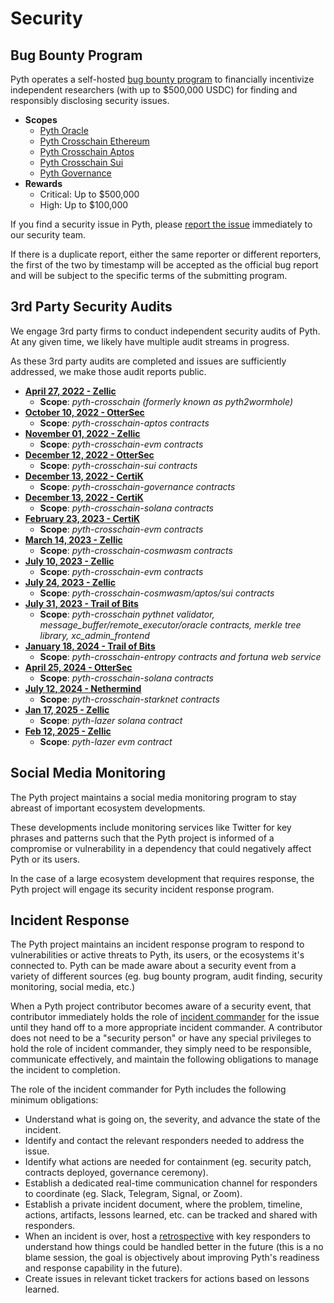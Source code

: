 # Security

## Bug Bounty Program

Pyth operates a self-hosted [bug bounty program](https://pyth.network/bounty) to financially incentivize independent researchers (with up to $500,000 USDC) for finding and responsibly disclosing security issues.

- **Scopes**
  - [Pyth Oracle](https://github.com/pyth-network/pyth-client/tree/main/program)
  - [Pyth Crosschain Ethereum](/target_chains/ethereum/contracts/contracts/pyth)
  - [Pyth Crosschain Aptos](/target_chains/aptos/contracts)
  - [Pyth Crosschain Sui](/target_chains/sui/contracts)
  - [Pyth Governance](https://github.com/pyth-network/governance/tree/master/staking/programs/staking)
- **Rewards**
  - Critical: Up to $500,000
  - High: Up to $100,000

If you find a security issue in Pyth, please [report the issue](https://yyyf63zqhtu.typeform.com/to/dBV4qcP0) immediately to our security team.

If there is a duplicate report, either the same reporter or different reporters, the first of the two by timestamp will be accepted as the official bug report and will be subject to the specific terms of the submitting program.

## 3rd Party Security Audits

We engage 3rd party firms to conduct independent security audits of Pyth. At any given time, we likely have multiple audit streams in progress.

As these 3rd party audits are completed and issues are sufficiently addressed, we make those audit reports public.

- **[April 27, 2022 - Zellic](https://github.com/pyth-network/audit-reports/blob/main/2022_04_27/pyth2wormhole_zellic.pdf)**
  - **Scope**: _pyth-crosschain (formerly known as pyth2wormhole)_
- **[October 10, 2022 - OtterSec](https://github.com/pyth-network/audit-reports/blob/main/2022_10_10/pyth_aptos.pdf)**
  - **Scope**: _pyth-crosschain-aptos contracts_
- **[November 01, 2022 - Zellic](https://github.com/pyth-network/audit-reports/blob/main/2022_11_01/pyth.pdf)**
  - **Scope**: _pyth-crosschain-evm contracts_
- **[December 12, 2022 - OtterSec](https://github.com/pyth-network/audit-reports/blob/main/2023_07_27/pyth_sui_audit_final.pdf)**
  - **Scope**: _pyth-crosschain-sui contracts_
- **[December 13, 2022 - CertiK](https://github.com/pyth-network/audit-reports/blob/pyth-certik/2022_12_13/pyth-crosschain-governance.pdf)**
  - **Scope**: _pyth-crosschain-governance contracts_
- **[December 13, 2022 - CertiK](https://github.com/pyth-network/audit-reports/blob/pyth-certik/2022_12_13/pyth-crosschain-solana.pdf)**
  - **Scope**: _pyth-crosschain-solana contracts_
- **[February 23, 2023 - CertiK](https://github.com/pyth-network/audit-reports/blob/pyth-certik/2023_02_23/pyth-crosschain-eth.pdf)**
  - **Scope**: _pyth-crosschain-evm contracts_
- **[March 14, 2023 - Zellic](https://github.com/pyth-network/audit-reports/blob/main/2023_03_14/Pyth%20Network%20-%20Zellic%20Audit%20Report.pdf)**
  - **Scope**: _pyth-crosschain-cosmwasm contracts_
- **[July 10, 2023 - Zellic](https://github.com/pyth-network/audit-reports/blob/main/2023_07_26/EVM%20Patch%20Review.pdf)**
  - **Scope**: _pyth-crosschain-evm contracts_
- **[July 24, 2023 - Zellic](https://github.com/pyth-network/audit-reports/blob/main/2023_07_26/Pyth%20Network%20Smart%20Contract%20Patch%20Review.pdf)**
  - **Scope**: _pyth-crosschain-cosmwasm/aptos/sui contracts_
- **[July 31, 2023 - Trail of Bits](https://github.com/pyth-network/audit-reports/blob/main/2023_07_31/Trail%20of%20Bits%20Pythnet%20Report.pdf)**
  - **Scope**: _pyth-crosschain pythnet validator, message_buffer/remote_executor/oracle contracts, merkle tree library, xc_admin_frontend_
- **[January 18, 2024 - Trail of Bits](https://github.com/pyth-network/audit-reports/blob/main/2024_01_23/Pyth%20Data%20Association%20-%20Entropy%20-%20Comprehensive%20Report.pdf)**
  - **Scope**: _pyth-crosschain-entropy contracts and fortuna web service_
- **[April 25, 2024 - OtterSec](https://github.com/pyth-network/audit-reports/blob/main/2024_04_25/pyth_solana_pull_oracle_audit_final.pdf)**
  - **Scope**: _pyth-crosschain-solana contracts_
- **[July 12, 2024 - Nethermind](https://github.com/pyth-network/audit-reports/blob/main/2024_07_12/pyth_starknet_pull_oracle_audit_final.pdf)**
  - **Scope**: _pyth-crosschain-starknet contracts_
- **[Jan 17, 2025 - Zellic](https://github.com/pyth-network/audit-reports/blob/main/2025_01_17/pyth_lazer_solana_audit_final.pdf)**
  - **Scope**: _pyth-lazer solana contract_
- **[Feb 12, 2025 - Zellic](https://github.com/pyth-network/audit-reports/blob/main/2025_02_12/pyth_lazer_evm_audit_final.pdf)**
  - **Scope**: _pyth-lazer evm contract_

## Social Media Monitoring

The Pyth project maintains a social media monitoring program to stay abreast of important ecosystem developments.

These developments include monitoring services like Twitter for key phrases and patterns such that the Pyth project is informed of a compromise or vulnerability in a dependency that could negatively affect Pyth or its users.

In the case of a large ecosystem development that requires response, the Pyth project will engage its security incident response program.

## Incident Response

The Pyth project maintains an incident response program to respond to vulnerabilities or active threats to Pyth, its users, or the ecosystems it's connected to. Pyth can be made aware about a security event from a variety of different sources (eg. bug bounty program, audit finding, security monitoring, social media, etc.)

When a Pyth project contributor becomes aware of a security event, that contributor immediately holds the role of [incident commander](https://en.wikipedia.org/wiki/Incident_commander) for the issue until they hand off to a more appropriate incident commander. A contributor does not need to be a "security person" or have any special privileges to hold the role of incident commander, they simply need to be responsible, communicate effectively, and maintain the following obligations to manage the incident to completion.

The role of the incident commander for Pyth includes the following minimum obligations:

- Understand what is going on, the severity, and advance the state of the incident.
- Identify and contact the relevant responders needed to address the issue.
- Identify what actions are needed for containment (eg. security patch, contracts deployed, governance ceremony).
- Establish a dedicated real-time communication channel for responders to coordinate (eg. Slack, Telegram, Signal, or Zoom).
- Establish a private incident document, where the problem, timeline, actions, artifacts, lessons learned, etc. can be tracked and shared with responders.
- When an incident is over, host a [retrospective](https://en.wikipedia.org/wiki/Retrospective) with key responders to understand how things could be handled better in the future (this is a no blame session, the goal is objectively about improving Pyth's readiness and response capability in the future).
- Create issues in relevant ticket trackers for actions based on lessons learned.
